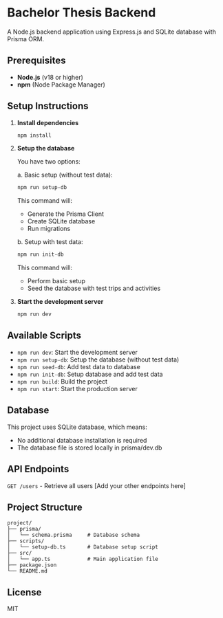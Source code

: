  # Bachelor Thesis Backend

A Node.js backend application using Express.js and SQLite database with Prisma ORM.

## Prerequisites

- **Node.js** (v18 or higher)  
- **npm** (Node Package Manager)  

## Setup Instructions

1. **Install dependencies**  
   ```sh
   npm install
   ```

2. **Setup the database**  
   
   You have two options:

   a. Basic setup (without test data):
   ```sh
   npm run setup-db
   ```
   This command will:
   - Generate the Prisma Client
   - Create SQLite database
   - Run migrations

   b. Setup with test data:
   ```sh
   npm run init-db
   ```
   This command will:
   - Perform basic setup
   - Seed the database with test trips and activities

3. **Start the development server**  
   ```sh
   npm run dev
   ```

## Available Scripts

- `npm run dev`: Start the development server
- `npm run setup-db`: Setup the database (without test data)
- `npm run seed-db`: Add test data to database
- `npm run init-db`: Setup database and add test data
- `npm run build`: Build the project
- `npm run start`: Start the production server

## Database
This project uses SQLite database, which means:
- No additional database installation is required
- The database file is stored locally in prisma/dev.db

## API Endpoints

```GET /users``` - Retrieve all users
[Add your other endpoints here]

## Project Structure
```
project/
├── prisma/
│   └── schema.prisma     # Database schema
├── scripts/
│   └── setup-db.ts       # Database setup script
├── src/
│   └── app.ts            # Main application file
├── package.json
└── README.md
```

## License
MIT





